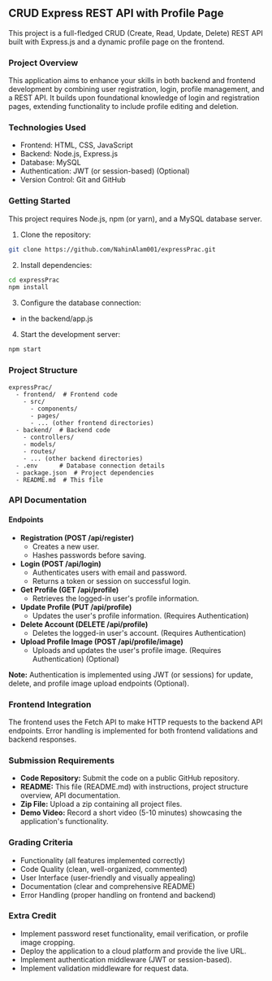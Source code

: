 ## CRUD Express REST API with Profile Page

This project is a full-fledged CRUD (Create, Read, Update, Delete) REST API built with Express.js and a dynamic profile page on the frontend.

### Project Overview

This application aims to enhance your skills in both backend and frontend development by combining user registration, login, profile management, and a REST API. It builds upon foundational knowledge of login and registration pages, extending functionality to include profile editing and deletion.

### Technologies Used

* Frontend: HTML, CSS, JavaScript
* Backend: Node.js, Express.js
* Database: MySQL
* Authentication: JWT (or session-based) (Optional)
* Version Control: Git and GitHub

###  Getting Started

This project requires Node.js, npm (or yarn), and a MySQL database server.

1. Clone the repository:

```bash
git clone https://github.com/NahinAlam001/expressPrac.git
```

2. Install dependencies:

```bash
cd expressPrac
npm install
```

3. Configure the database connection:

* in the backend/app.js

4. Start the development server:

```bash
npm start
```

### Project Structure

```
expressPrac/
  - frontend/  # Frontend code
    - src/
      - components/
      - pages/
      - ... (other frontend directories)
  - backend/  # Backend code
    - controllers/
    - models/
    - routes/
    - ... (other backend directories)
  - .env      # Database connection details
  - package.json  # Project dependencies
  - README.md  # This file
```

### API Documentation

#### Endpoints

* **Registration (POST /api/register)**
  * Creates a new user.
  * Hashes passwords before saving.
* **Login (POST /api/login)**
  * Authenticates users with email and password.
  * Returns a token or session on successful login.
* **Get Profile (GET /api/profile)**
  * Retrieves the logged-in user's profile information.
* **Update Profile (PUT /api/profile)**
  * Updates the user's profile information. (Requires Authentication)
* **Delete Account (DELETE /api/profile)**
  * Deletes the logged-in user's account. (Requires Authentication)
* **Upload Profile Image (POST /api/profile/image)**
  * Uploads and updates the user's profile image. (Requires Authentication) (Optional)

**Note:** Authentication is implemented using JWT (or sessions) for update, delete, and profile image upload endpoints (Optional).

### Frontend Integration

The frontend uses the Fetch API to make HTTP requests to the backend API endpoints. Error handling is implemented for both frontend validations and backend responses.

### Submission Requirements

* **Code Repository:** Submit the code on a public GitHub repository.
* **README:** This file (README.md) with instructions, project structure overview, API documentation.
* **Zip File:** Upload a zip containing all project files.
* **Demo Video:** Record a short video (5-10 minutes) showcasing the application's functionality.

### Grading Criteria

* Functionality (all features implemented correctly)
* Code Quality (clean, well-organized, commented)
* User Interface (user-friendly and visually appealing)
* Documentation (clear and comprehensive README)
* Error Handling (proper handling on frontend and backend)

### Extra Credit

* Implement password reset functionality, email verification, or profile image cropping.
* Deploy the application to a cloud platform and provide the live URL.
* Implement authentication middleware (JWT or session-based).
* Implement validation middleware for request data.

